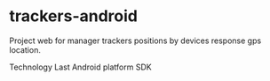 # trackers-android
Project web for manager trackers positions by devices response gps location.


Technology 
Last Android platform SDK


